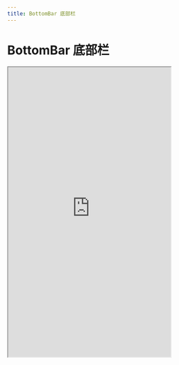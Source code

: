```yaml
---
title: BottomBar 底部栏
---
```


# BottomBar 底部栏

<iframe src="https://cfg-design.github.io/cfgd-uniapp3/#/pages/bottomBar/index" style="width: 375px; height: 667px" />

### 基本使用

```vue-html
<c-bottom-bar safe-area-inset-bottom>
  <view style="padding: 10rpx 30rpx">
    <c-row align="center" justify="space-between">
      <c-col span="auto">
        <c-row align="center" gutter="20">
          <c-col><c-avatar-text color="primary" text="🛒" round /></c-col>
          <c-col><c-text color="error">￥88.88</c-text></c-col>
        </c-row>
      </c-col>
      <c-col span="4">
        <c-button color="error" color2="warning" text="下单" round />
      </c-col>
    </c-row>
  </view>
  <c-line />
  <c-tab-bar :value="0" :items="items" />
</c-bottom-bar>
```

### API

### BottomBar Props {#props}

| 名称                         | 类型                     | 默认值             | 版本           | 说明           |
|:----------------------------|:------------------------|:------------------|:--------------|:--------------|
| c                           | string                  | default           |               | 配置名。[使用说明](/guide/props.html#config)    |
| props                       | BottomBarProps          | undefined         |               | 全部 props 。 [使用说明](/guide/props.html) |
| c-class                     | HTMLAttributes['class'] | undefined         |               | 自定义类名 |
| c-style                     | HTMLAttributes['style'] | undefined         |               | 自定义样式 |
| z-index                     | string \| number        | undefined         |               | 元素层级 z-index |
| bottom                      | string \| number        | undefined         |               | fixed 底部的距离 |
| no-space                    | boolean                 | undefined         |               | 不占用空间 |
| no-fixed                    | boolean                 | undefined         |               | 不固定 |
| safe-area-inset-bottom      | boolean                 | undefined         |               | 是否留出底部安全距离 |
